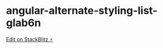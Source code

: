 # angular-alternate-styling-list-glab6n

[Edit on StackBlitz ⚡️](https://stackblitz.com/edit/angular-alternate-styling-list-glab6n)